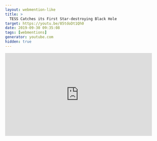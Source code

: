 ```yaml
---
layout: webmention-like
title: >
  TESS Catches its First Star-destroying Black Hole
target: https://youtu.be/85tdoDt1Qh0
date: 2019-09-30 09:35:08
tags: [webmentions]
generator: youtube.com
hidden: true
---
```


<div style="width: 480px; height: 270px; overflow: hidden; position: relative;"><iframe frameborder="0" scrolling="no" seamless="seamless" webkitallowfullscreen="webkitAllowFullScreen" mozallowfullscreen="mozallowfullscreen" allowfullscreen="allowfullscreen" id="okplayer" width="480" height="270" src="http://youtube.com/embed/85tdoDt1Qh0" style="position: absolute; top: 0px; left: 0px; width: 480px; height: 270px;"></iframe></div>

